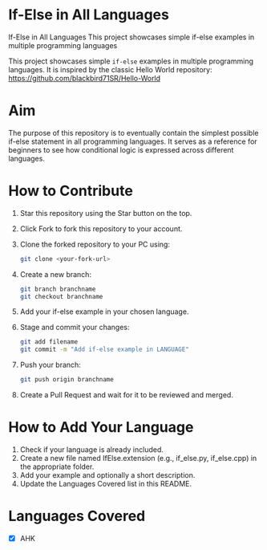 # If-Else in All Languages
If-Else in All Languages  This project showcases simple if-else examples in multiple programming languages

This project showcases simple `if-else` examples in multiple programming languages.
It is inspired by the classic Hello World repository: https://github.com/blackbird71SR/Hello-World

# Aim

The purpose of this repository is to eventually contain the simplest possible if-else statement in all programming languages.
It serves as a reference for beginners to see how conditional logic is expressed across different languages.

# How to Contribute

1. Star this repository using the Star button on the top.
2. Click Fork to fork this repository to your account.
3. Clone the forked repository to your PC using:

   ```bash
   git clone <your-fork-url>
   ```
4. Create a new branch:

   ```bash
   git branch branchname
   git checkout branchname
   ```
5. Add your if-else example in your chosen language.
6. Stage and commit your changes:

   ```bash
   git add filename
   git commit -m "Add if-else example in LANGUAGE"
   ```
7. Push your branch:

   ```bash
   git push origin branchname
   ```
8. Create a Pull Request and wait for it to be reviewed and merged.

# How to Add Your Language

1. Check if your language is already included.
2. Create a new file named IfElse.extension (e.g., if_else.py, if_else.cpp) in the appropriate folder.
3. Add your example and optionally a short description.
4. Update the Languages Covered list in this README.

# Languages Covered

- [x]   AHK
